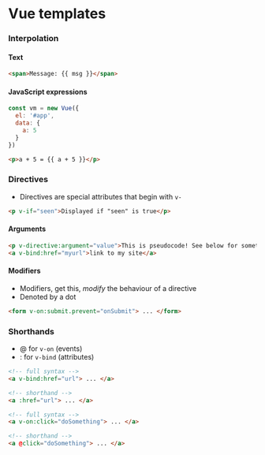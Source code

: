 # Vue templates

### Interpolation

#### Text

```html
<span>Message: {{ msg }}</span>
```

#### JavaScript expressions

```js
const vm = new Vue({
  el: '#app',
  data: {
    a: 5
  }
})
```

```html
<p>a + 5 = {{ a + 5 }}</p>
```

### Directives

* Directives are special attributes that begin with `v-`

```html
<p v-if="seen">Displayed if "seen" is true</p>
```

#### Arguments

```html
<p v-directive:argument="value">This is pseudocode! See below for something more concrete</p>
<a v-bind:href="myurl">link to my site</a>
```

#### Modifiers

* Modifiers, get this, _modify_ the behaviour of a directive
* Denoted by a dot

```html
<form v-on:submit.prevent="onSubmit"> ... </form>
```

### Shorthands

* @ for `v-on` (events)
* : for `v-bind` (attributes)

```html
<!-- full syntax -->
<a v-bind:href="url"> ... </a>

<!-- shorthand -->
<a :href="url"> ... </a>
```

```html
<!-- full syntax -->
<a v-on:click="doSomething"> ... </a>

<!-- shorthand -->
<a @click="doSomething"> ... </a>
```
